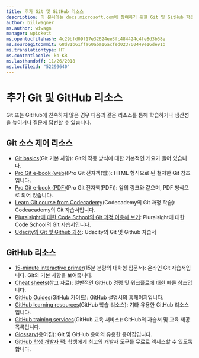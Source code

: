 ```yaml
---
title: 추가 Git 및 GitHub 리소스
description: 이 문서에는 docs.microsoft.com에 참여하기 위한 Git 및 GitHub 학습에 제안된 리소스가 나와 있습니다.
author: billwagner
ms.author: wiwagn
manager: wpickett
ms.openlocfilehash: 4c29bfd09f17e32624ee3fc484424c4fe8d3b68e
ms.sourcegitcommit: 68d81b61ffa60aba16acfed023760449e16de91b
ms.translationtype: HT
ms.contentlocale: ko-KR
ms.lasthandoff: 11/26/2018
ms.locfileid: "52299640"
---
```

# <a name="additional-git-and-github-resources"></a>추가 Git 및 GitHub 리소스

Git 또는 GitHub에 친숙하지 않은 경우 다음과 같은 리소스를 통해 학습하거나 생산성을 높이거나 질문에 답변할 수 있습니다.

## <a name="git-source-control-resources"></a>Git 소스 제어 리소스

- [Git basics](https://go.microsoft.com/fwlink/?linkid=853939)(Git 기본 사항): Git의 작동 방식에 대한 기본적인 개요가 들어 있습니다.
- [Pro Git e-book (web)](https://go.microsoft.com/fwlink/?linkid=853940)(Pro Git 전자책(웹)): HTML 형식으로 된 철저한 Git 참조입니다.
- [Pro Git e-book (PDF)](https://progit2.s3.amazonaws.com/en/2016-03-22-f3531/progit-en.1084.pdf)(Pro Git 전자책(PDF)): 앞의 링크와 같으며, PDF 형식으로 되어 있습니다.
- [Learn Git course from Codecademy](https://www.codecademy.com/learn/learn-git)(Codecademy의 Git 과정 학습): Codeacademy의 Git 자습서입니다.
- [Pluralsight에 대한 Code School의 Git 과정 이용해 보기](https://www.pluralsight.com/courses/code-school-git-real): Pluralsight에 대한 Code School의 Git 자습서입니다.
- [Udacity의 Git 및 Github 과정](https://www.udacity.com/course/how-to-use-git-and-github--ud775): Udacity의 Git 및 Github 자습서

## <a name="github-resources"></a>GitHub 리소스

- [15-minute interactive primer](https://try.github.io/)(15분 분량의 대화형 입문서): 온라인 Git 자습서입니다. Git의 기본 사항을 보여줍니다.
- [Cheat sheets](https://go.microsoft.com/fwlink/?linkid=853941)(참고 자료): 일반적인 GitHub 명령 및 워크플로에 대한 빠른 참조입니다.
- [GitHub Guides](https://guides.github.com/)(GitHub 가이드): GitHub 설명서의 홈페이지입니다.
- [GitHub learning resources](https://help.github.com/articles/git-and-github-learning-resources/)(GitHub 학습 리소스): 기타 유용한 GitHub 리소스입니다.
- [GitHub training services](https://services.github.com/training/)(GitHub 교육 서비스): GitHub의 자습서 및 교육 제공 목록입니다.
- [Glossary](https://help.github.com/articles/github-glossary)(용어집): Git 및 GitHub 용어의 유용한 용어집입니다.
- [GitHub 학생 개발자 팩](https://education.github.com/pack): 학생에게 최고의 개발자 도구를 무료로 액세스할 수 있도록 합니다.
